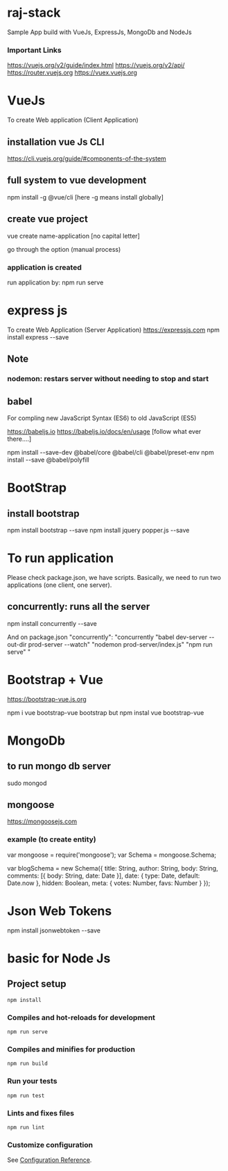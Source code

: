 # raj-stack
Sample App build with VueJs, ExpressJs, MongoDb and NodeJs

### Important Links
https://vuejs.org/v2/guide/index.html
https://vuejs.org/v2/api/
https://router.vuejs.org
https://vuex.vuejs.org



# VueJs
To create Web application (Client Application)
## installation vue Js CLI
https://cli.vuejs.org/guide/#components-of-the-system

## full system to vue development
npm install -g @vue/cli [here -g means install globally]

## create vue project
vue create name-application [no capital letter]

go through the option (manual process)

### application is created
run application by: npm run serve


# express js
To create Web Application (Server Application)
https://expressjs.com
npm install express --save

## Note
### nodemon: restars server without needing to stop and start

## babel
For compling new JavaScript Syntax (ES6) to old JavaScript (ES5)

https://babeljs.io
https://babeljs.io/docs/en/usage [follow what ever there....]

npm install --save-dev @babel/core @babel/cli @babel/preset-env
npm install --save @babel/polyfill

# BootStrap

## install bootstrap
npm install bootstrap --save
npm install jquery popper.js --save

# To run application
Please check package.json, we have scripts. Basically, we need to run two applications (one client, one server).

## concurrently: runs all the server
npm install concurrently --save

And on package.json
"concurrently": "concurrently \"babel dev-server --out-dir prod-server --watch\" \"nodemon prod-server/index.js\" \"npm run serve\" "


# Bootstrap + Vue
https://bootstrap-vue.js.org

npm i vue bootstrap-vue bootstrap
but 
npm instal vue bootstrap-vue


# MongoDb
## to run mongo db server
 sudo mongod

## mongoose
https://mongoosejs.com

### example (to create entity)
  var mongoose = require('mongoose');
  var Schema = mongoose.Schema;

  var blogSchema = new Schema({
    title:  String,
    author: String,
    body:   String,
    comments: [{ body: String, date: Date }],
    date: { type: Date, default: Date.now },
    hidden: Boolean,
    meta: {
      votes: Number,
      favs:  Number
    }
  });

# Json Web Tokens
npm install jsonwebtoken --save

# basic for Node Js

## Project setup
```
npm install
```

### Compiles and hot-reloads for development
```
npm run serve
```

### Compiles and minifies for production
```
npm run build
```

### Run your tests
```
npm run test
```

### Lints and fixes files
```
npm run lint
```

### Customize configuration
See [Configuration Reference](https://cli.vuejs.org/config/).
